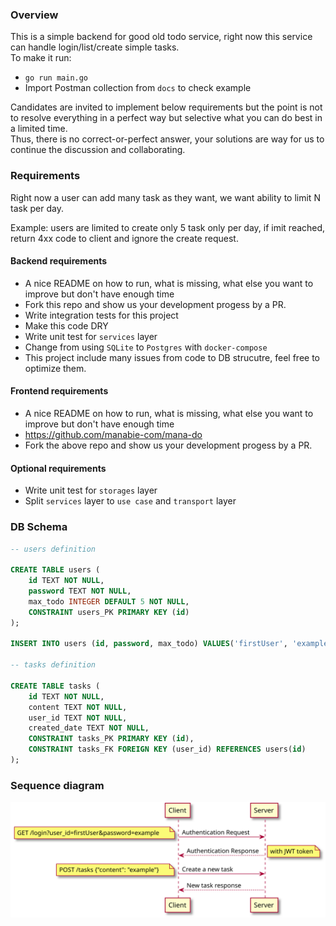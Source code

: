 ### Overview
This is a simple backend for good old todo service, right now this service can handle login/list/create simple tasks.  
To make it run:
- `go run main.go`
- Import Postman collection from `docs` to check example

Candidates are invited to implement below requirements but the point is not to resolve everything in a perfect way but selective what you can do best in a limited time.  
Thus, there is no correct-or-perfect answer, your solutions are way for us to continue the discussion and collaborating.
 
### Requirements
Right now a user can add many task as they want, we want ability to limit N task per day.

Example: users are limited to create only 5 task only per day, if imit reached, return 4xx code to client and ignore the create request.
#### Backend requirements
- A nice README on how to run, what is missing, what else you want to improve but don't have enough time
- Fork this repo and show us your development progess by a PR.
- Write integration tests for this project
- Make this code DRY
- Write unit test for `services` layer
- Change from using `SQLite` to `Postgres` with `docker-compose`
- This project include many issues from code to DB strucutre, feel free to optimize them.
#### Frontend requirements
- A nice README on how to run, what is missing, what else you want to improve but don't have enough time
- https://github.com/manabie-com/mana-do
- Fork the above repo and show us your development progess by a PR.
#### Optional requirements
- Write unit test for `storages` layer
- Split `services` layer to `use case` and `transport` layer

### DB Schema
```sql
-- users definition

CREATE TABLE users (
	id TEXT NOT NULL,
	password TEXT NOT NULL,
	max_todo INTEGER DEFAULT 5 NOT NULL,
	CONSTRAINT users_PK PRIMARY KEY (id)
);

INSERT INTO users (id, password, max_todo) VALUES('firstUser', 'example', 5);

-- tasks definition

CREATE TABLE tasks (
	id TEXT NOT NULL,
	content TEXT NOT NULL,
	user_id TEXT NOT NULL,
    created_date TEXT NOT NULL,
	CONSTRAINT tasks_PK PRIMARY KEY (id),
	CONSTRAINT tasks_FK FOREIGN KEY (user_id) REFERENCES users(id)
);
```

### Sequence diagram
![auth and create tasks request](https://github.com/manabie-com/togo/blob/master/docs/sequence.svg)
